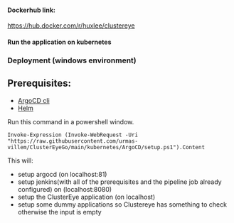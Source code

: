 #### Dockerhub link:
https://hub.docker.com/r/huxlee/clustereye   

#### Run the application on kubernetes
### Deployment (windows environment)
## Prerequisites:
- [ArgoCD cli](https://argo-cd.readthedocs.io/en/stable/cli_installation/)
- [Helm](https://helm.sh/docs/intro/install/)
                                                                                
Run this command in a powershell window.     
```   
Invoke-Expression (Invoke-WebRequest -Uri "https://raw.githubusercontent.com/urmas-villem/ClusterEyeGo/main/kubernetes/ArgoCD/setup.ps1").Content
```
This will:                                              
- setup argocd (on localhost:81)
- setup jenkins(with all of the prerequisites and the pipeline job already configured) on (localhost:8080)
- setup the ClusterEye application (on localhost)
- setup some dummy applications so Clustereye has something to check otherwise the input is empty
